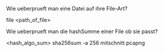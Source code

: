 Wie ueberprueft man eine Datei auf ihre File-Art? 

file <path_of_file>


Wie ueberprueft man die hashSumme einer File ob sie passt? 

<hash_algo_sum>
sha256sum -a 256 mitschnitt.pcapng




